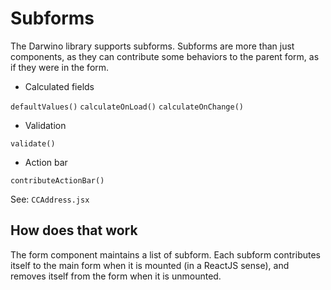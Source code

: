 # Subforms

The Darwino library supports subforms. Subforms are more than just components, as they can contribute some behaviors to the parent form, as if they were in the form.

- Calculated fields

`defaultValues()`
`calculateOnLoad()`
`calculateOnChange()`
- Validation

`validate()`
- Action bar

`contributeActionBar()`

See: `CCAddress.jsx`

## How does that work
The form component maintains a list of subform. Each subform contributes itself to the main form when it is mounted (in a ReactJS sense), and removes itself from the form when it is unmounted.

